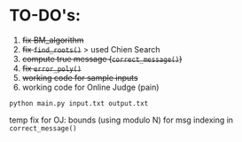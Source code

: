 # TO-DO's:
1. ~~fix BM_algorithm~~
2. ~~fix `find_roots()`~~ > used Chien Search
3. ~~compute true message (`correct_message()`)~~
4. ~~fix `error_poly()`~~
5. ~~working code for sample inputs~~
6. working code for Online Judge (pain)

`python main.py input.txt output.txt`

temp fix for OJ: bounds (using modulo N) for msg indexing in `correct_message()`